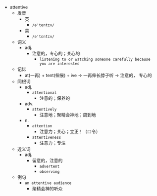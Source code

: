 - attentive
  - 发音
    - 英
      - `/ə'tentɪv/`
    - 美
      - `/ə'tɛntɪv/`
  - 词义
    - adj.
      - 注意的，专心的；关心的
        - `listening to or watching someone carefully because you are interested`
  - 记忆
    - at(一再) + tent(伸展) + ive → 一再伸长脖子听 → 注意的， 专心的
  - 同根词
    - adj.
      - `attentional`
        - 注意的；保养的
    - adv.
      - `attentively`
        - 注意地；聚精会神地；周到地
    - n.
      - `attention`
        - 注意力；关心；立正！（口令）
      - `attentiveness`
        - 注意力；专注
  - 近义词
    - adj.
      - 留意的，注意的
        - `advertent`
        - `observing`
  - 例句
    - `an attentive audience`
      - 聚精会神的听众

